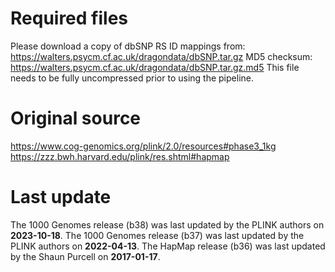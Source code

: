 # Required files
Please download a copy of dbSNP RS ID mappings from:
https://walters.psycm.cf.ac.uk/dragondata/dbSNP.tar.gz
MD5 checksum: https://walters.psycm.cf.ac.uk/dragondata/dbSNP.tar.gz.md5
This file needs to be fully uncompressed prior to using the pipeline.

# Original source
https://www.cog-genomics.org/plink/2.0/resources#phase3_1kg
https://zzz.bwh.harvard.edu/plink/res.shtml#hapmap

# Last update
The 1000 Genomes release (b38) was last updated by the PLINK authors on **2023-10-18**.
The 1000 Genomes release (b37) was last updated by the PLINK authors on **2022-04-13**.
The HapMap release (b36) was last updated by the Shaun Purcell on **2017-01-17**.